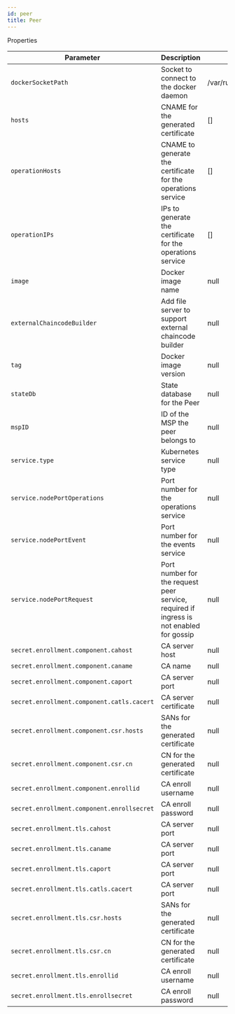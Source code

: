 ```yaml
---
id: peer
title: Peer
---
```


Properties

| Parameter | Description  |  Default | Required |
|---|---|---|---|
| `dockerSocketPath`  |  Socket to connect to the docker daemon | /var/run/docker.sock | No |
| `hosts`  |  CNAME for the generated certificate | [] | Yes |
| `operationHosts`  |  CNAME to generate the certificate for the operations service | [] | Yes |
| `operationIPs`  |  IPs to generate the certificate for the operations service | [] | Yes |
| `image` | Docker image name  |  null | Yes |
| `externalChaincodeBuilder` | Add file server to support external chaincode builder  |  null | Yes |
| `tag`  | Docker image version  | null  | Yes |
| `stateDb`  | State database for the Peer  | null  | Yes |
| `mspID`  | ID of the MSP the peer belongs to   | null  | Yes |
| `service.type`  | Kubernetes service type  | null  | Yes |
| `service.nodePortOperations`  | Port number for the operations service  | null  | Yes |
| `service.nodePortEvent`  | Port number for the events service  | null  | Yes |
| `service.nodePortRequest`  | Port number for the request peer service, required if ingress is not enabled for gossip  | null  | Yes |
| `secret.enrollment.component.cahost`  | CA server host  | null  | Yes |
| `secret.enrollment.component.caname`  | CA name  | null  | Yes |
| `secret.enrollment.component.caport`  | CA server port  | null  | Yes |
| `secret.enrollment.component.catls.cacert`  | CA server certificate  | null  | Yes |
| `secret.enrollment.component.csr.hosts`  | SANs for the generated certificate  | null  | No |
| `secret.enrollment.component.csr.cn`  | CN for the generated certificate  | null  | No |
| `secret.enrollment.component.enrollid`  | CA enroll username  | null  | Yes |
| `secret.enrollment.component.enrollsecret`  | CA enroll password  | null  | Yes |
| `secret.enrollment.tls.cahost`  | CA server port  | null  | Yes |
| `secret.enrollment.tls.caname`  | CA server port  | null  | Yes |
| `secret.enrollment.tls.caport`  | CA server port  | null  | Yes |
| `secret.enrollment.tls.catls.cacert`  | CA server port  | null  | Yes |
| `secret.enrollment.tls.csr.hosts`  | SANs for the generated certificate  | null  | No |
| `secret.enrollment.tls.csr.cn`  | CN for the generated certificate  | null  | No |
| `secret.enrollment.tls.enrollid`  | CA enroll username  | null  | Yes |
| `secret.enrollment.tls.enrollsecret`  | CA enroll password  | null  | Yes |

